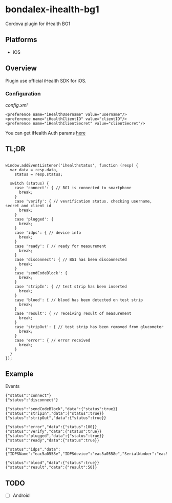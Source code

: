 # bondalex-ihealth-bg1

Cordova plugin for iHealth BG1
 
## Platforms

- iOS

## Overview

Plugin use official iHealth SDK for iOS.

### Configuration

*config.xml*

```
<preference name="iHealthUsername" value="username"/>
<preference name="iHealthClientID" value="clientID"/>
<preference name="iHealthClientSecret" value="clientSecret"/>
```

You can get iHealth Auth params [here](http://developer.ihealthlabs.com/index.htm)

## TL;DR

```

window.addEventListener('ihealthstatus', function (resp) {
  var data = resp.data,
    status = resp.status;
    
  switch (status) {
    case 'connect': { // BG1 is connected to smartphone
      break;
    }
    case 'verify': { // vevrification status. checking username, secret and client id
      break;
    }
    case 'plugged': {
      break;
    }
    case 'idps': { // device info
      break;
    }
    case 'ready': { // ready for measurement
      break;
    }
    case 'disconnect': { // BG1 has been disconnected
      break;
    }
    case 'sendCodeBlock': {
      break;
    }
    case 'stripIn': { // test strip has been inserted
      break;
    }
    case 'blood': { // blood has been detected on test strip
      break;
    }
    case 'result': { // receiving result of measurement
      break;
    }
    case 'stripOut': { // test strip has been removed from glucometer
      break;
    }
    case 'error': { // error received
      break;
    }
  }
});

```

## Example

Events

```
{"status":"connect"}
{"status":"disconnect"}

{"status":"sendCodeBlock","data":{"status":true}}
{"status":"stripIn","data":{"status":true}}
{"status":"stripOut","data":{"status":true}}

{"status":"error","data":{"status":100}}
{"status":"verify","data":{"status":true}}
{"status":"plugged","data":{"status":true}}
{"status":"ready","data":{"status":true}}

{"status":"idps","data":{"IDPSName":"eac5a0558e","IDPSdevice":"eac5a0558e","SerialNumber":"eac5a0558e","protocol":"com.jiuan.BGV10"}}

{"status":"blood","data":{"status":true}}
{"status":"result","data":{"result":50}}
```

## TODO

- [ ] Android